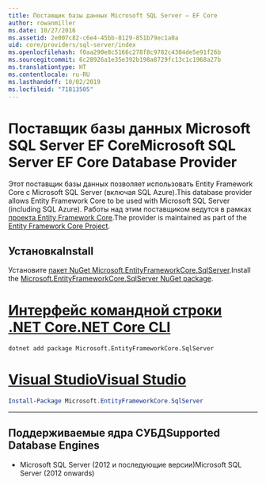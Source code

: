 ```yaml
---
title: Поставщик базы данных Microsoft SQL Server — EF Core
author: rowanmiller
ms.date: 10/27/2016
ms.assetid: 2e007c82-c6e4-45bb-8129-851b79ec1a0a
uid: core/providers/sql-server/index
ms.openlocfilehash: f0aa290e8c5166c278f8c9782c4304de5e91f26b
ms.sourcegitcommit: 6c28926a1e35e392b198a8729fc13c1c1968a27b
ms.translationtype: HT
ms.contentlocale: ru-RU
ms.lasthandoff: 10/02/2019
ms.locfileid: "71813505"
---
```

# <a name="microsoft-sql-server-ef-core-database-provider"></a><span data-ttu-id="4cf5b-102">Поставщик базы данных Microsoft SQL Server EF Core</span><span class="sxs-lookup"><span data-stu-id="4cf5b-102">Microsoft SQL Server EF Core Database Provider</span></span>

<span data-ttu-id="4cf5b-103">Этот поставщик базы данных позволяет использовать Entity Framework Core с Microsoft SQL Server (включая SQL Azure).</span><span class="sxs-lookup"><span data-stu-id="4cf5b-103">This database provider allows Entity Framework Core to be used with Microsoft SQL Server (including SQL Azure).</span></span> <span data-ttu-id="4cf5b-104">Работы над этим поставщиком ведутся в рамках [проекта Entity Framework Core](https://github.com/aspnet/EntityFrameworkCore).</span><span class="sxs-lookup"><span data-stu-id="4cf5b-104">The provider is maintained as part of the [Entity Framework Core Project](https://github.com/aspnet/EntityFrameworkCore).</span></span>

## <a name="install"></a><span data-ttu-id="4cf5b-105">Установка</span><span class="sxs-lookup"><span data-stu-id="4cf5b-105">Install</span></span>

<span data-ttu-id="4cf5b-106">Установите [пакет NuGet Microsoft.EntityFrameworkCore.SqlServer](https://www.nuget.org/packages/Microsoft.EntityFrameworkCore.SqlServer/).</span><span class="sxs-lookup"><span data-stu-id="4cf5b-106">Install the [Microsoft.EntityFrameworkCore.SqlServer NuGet package](https://www.nuget.org/packages/Microsoft.EntityFrameworkCore.SqlServer/).</span></span>

# <a name="net-core-clitabdotnet-core-cli"></a>[<span data-ttu-id="4cf5b-107">Интерфейс командной строки .NET Core</span><span class="sxs-lookup"><span data-stu-id="4cf5b-107">.NET Core CLI</span></span>](#tab/dotnet-core-cli)

``` console
dotnet add package Microsoft.EntityFrameworkCore.SqlServer
```

# <a name="visual-studiotabvs"></a>[<span data-ttu-id="4cf5b-108">Visual Studio</span><span class="sxs-lookup"><span data-stu-id="4cf5b-108">Visual Studio</span></span>](#tab/vs)

``` powershell
Install-Package Microsoft.EntityFrameworkCore.SqlServer
```

***

## <a name="supported-database-engines"></a><span data-ttu-id="4cf5b-109">Поддерживаемые ядра СУБД</span><span class="sxs-lookup"><span data-stu-id="4cf5b-109">Supported Database Engines</span></span>

* <span data-ttu-id="4cf5b-110">Microsoft SQL Server (2012 и последующие версии)</span><span class="sxs-lookup"><span data-stu-id="4cf5b-110">Microsoft SQL Server (2012 onwards)</span></span>
